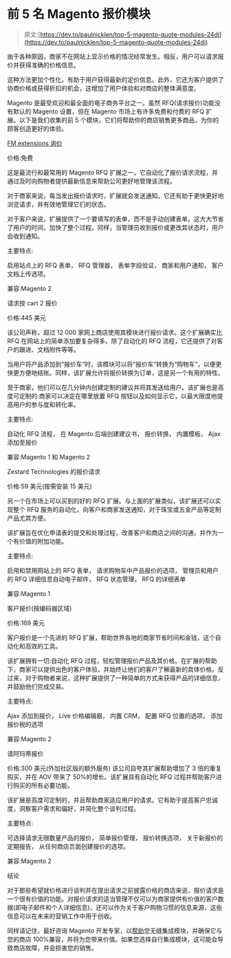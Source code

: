 # 前 5 名 Magento 报价模块

> 原文:[https://dev.to/paulnicklen/top-5-magento-quote-modules-24dj](https://dev.to/paulnicklen/top-5-magento-quote-modules-24dj)

由于各种原因，商家不在网站上显示价格的情况经常发生。相反，用户可以请求报价并获得准确的价格信息。

这种方法更加个性化，有助于用户获得最新的定价信息。此外，它还为客户提供了协商价格或获得折扣的机会，这增加了用户体验和对商店的整体满意度。

Magento 是最受欢迎和最全面的电子商务平台之一。虽然 RFQ(请求报价)功能没有默认的 Magento 设置，但在 Magento 市场上有许多免费和付费的 RFQ 扩展。以下是我们收集的前 5 个模块，它们将帮助你的商店销售更多商品，为你的顾客创造更好的体验。

[FM extensions 询价](https://www.fmeextensions.com/request-for-quote-magento-2.html)

价格:免费

这是最流行和最常用的 Magento RFQ 扩展之一。它自动化了报价请求流程，并通过及时向购物者提供最新信息来帮助公司更好地管理该流程。

对于商家来说，每当发出报价请求时，扩展就会发送通知。它还有助于更快更好地浏览请求，并有效地管理它们的状态。

对于客户来说，扩展提供了一个要填写的表单，而不是手动创建表单。这大大节省了用户的时间，加快了整个过程。同样，当管理员收到报价或更改其状态时，用户会收到通知。

主要特点:

启用站点上的 RFQ 表单，
RFQ 管理器，
表单字段验证，
商家和用户通知，
客户文档上传选项。

兼容:Magento 2

请求按 cart 2 报价

价格:445 美元

该公司声称，超过 12 000 家网上商店使用其模块进行报价请求。这个扩展确实比 RFQ 在网站上的简单添加要复杂得多。除了自动化的 RFQ 流程，它还提供了对客户的跟进、文档附件等等。

当用户将产品添加到“报价车”时，该模块可以将“报价车”转换为“购物车”，以便更快更方便地结账。同样，该扩展允许将报价转换为订单，这是另一个有用的特性。

至于商家，他们可以在几分钟内创建定制的建议并将其发送给用户。该扩展也是高度可定制的:商家可以决定在哪里放置 RFQ 按钮以及如何显示它，以最大限度地提高用户的参与度和转化率。

主要特点:

自动化 RFQ 流程，
在 Magento 后端创建建议书，
报价转换，
内置模板，
Ajax 添加至报价

兼容:Magento 1 和 Magento 2

Zestard Technologies 的报价请求

价格:59 美元(按需安装 15 美元)

另一个在市场上可以买到的好的 RFQ 扩展。与上面的扩展类似，该扩展还可以实现整个 RFQ 服务的自动化，向客户和商家发送通知，对于珠宝或五金产品等定制产品尤其方便。

该扩展旨在优化申请表的提交和处理过程，改善客户和商店之间的沟通，并作为一个有价值的附加功能。

主要特点:

启用和禁用网站上的 RFQ 表单，
请求购物车中产品报价的选项，
管理员和用户的 RFQ 详细信息自动电子邮件，
RFQ 状态管理，
RFQ 的详细表单

兼容:Magento 1

客户报价(按编码器区域)

价格:169 美元

客户报价是一个先进的 RFQ 扩展，帮助世界各地的商家节省时间和金钱，这个自动化和高效的工具。

该扩展拥有一切:自动化 RFQ 过程，轻松管理报价产品及其价格。在扩展的帮助下，商家可以提供出色的客户体验，并始终让他们的客户了解最新的具体价格。反过来，对于购物者来说，这种扩展提供了一种简单的方式来获得产品的详细信息，并鼓励他们完成交易。

主要特点:

Ajax 添加到报价，
Live 价格编辑器，
内置 CRM，
配置 RFQ 位置的选项，
添加报价税的选项

兼容:Magento 2

请阿玛蒂报价

价格:300 美元(外加社区版的额外服务)
该公司自夸其扩展帮助增加了 3 倍的重复购买，并在 AOV 带来了 50%的增长。该扩展具有自动化 RFQ 过程并帮助客户进行购买的所有必要功能。

该扩展是高度可定制的，并且帮助商家适应用户的请求。它有助于提高客户忠诚度，洞察客户需求和偏好，并简化整个谈判过程。

主要特点:

可选择请求无限数量产品的报价，
简单报价管理，
报价转换选项，
关于新报价的定期报告，
从任何商店页面创建报价的选项。

兼容:Magento 2

结论

对于那些希望就价格进行谈判并在提出请求之前披露价格的商店来说，报价请求是一个很有价值的功能。对报价请求的适当管理不仅可以为商家提供有价值的客户数据(即电子邮件和个人详细信息)，还可以作为关于客户购物习惯的信息来源，这些信息可以在未来的营销工作中用于创收。

同样请记住，最好咨询 Magento 开发专家，以[帮助](https://onilab.com/about-us)您无缝集成模块，并确保它与您的商店 100%兼容，并将为您带来价值。如果您选择自行集成模块，这可能会导致商店故障，并会损害您的销售。